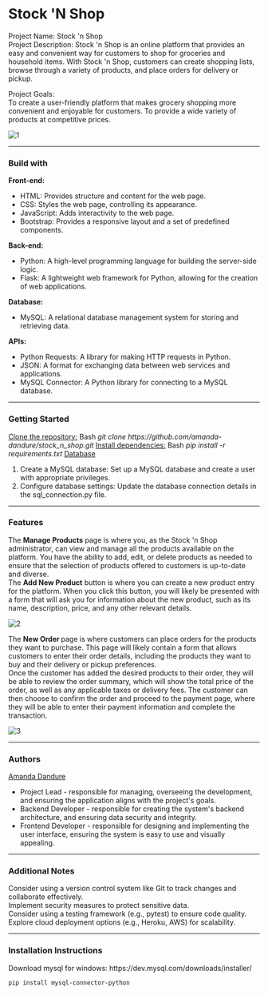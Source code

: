 <h1> Stock 'N Shop</h1>
<p> Project Name: Stock 'n Shop <br>Project Description: Stock 'n Shop is an online platform that provides an easy and convenient way for customers to shop for groceries and household items. With Stock 'n Shop, customers can create shopping lists, browse through a variety of products, and place orders for delivery or pickup. </p>

<p>Project Goals:<br>To create a user-friendly platform that makes grocery shopping more convenient and enjoyable for customers. To provide a wide variety of products at competitive prices.</p>

![1](https://github.com/user-attachments/assets/23e03259-9a53-4457-bb7f-4660acb2c98d)
<hr>
<h3>Build with</h3>
<b>Front-end:</b>
<ul>
  <li>HTML: Provides structure and content for the web page.</li>
  <li>CSS: Styles the web page, controlling its appearance.</li>
  <li>JavaScript: Adds interactivity to the web page.</li>
  <li>Bootstrap: Provides a responsive layout and a set of predefined components.</li>
</ul>
<b>Back-end:</b>
<ul>
  <li>Python: A high-level programming language for building the server-side logic.</li>
  <li>Flask: A lightweight web framework for Python, allowing for the creation of web applications.</li>
</ul>
<b>Database:</b>
<ul>
  <li>MySQL: A relational database management system for storing and retrieving data.</li>
</ul>
<b>APIs:</b>
<ul>
  <li>Python Requests: A library for making HTTP requests in Python.</li>
  <li>JSON: A format for exchanging data between web services and applications.</li>
  <li>MySQL Connector: A Python library for connecting to a MySQL database.</li>
</ul>
<hr>
<h3>Getting Started</h3>
<u>Clone the repository:</u>
Bash
<i>git clone https://github.com/amanda-dandure/stock_n_shop.git</i>
<u>Install dependencies:</u>
Bash
<i>pip install -r requirements.txt</i>
<u>Database</u>
<ol>
  <li>Create a MySQL database: Set up a MySQL database and create a user with appropriate privileges.</li>
  <li>Configure database settings: Update the database connection details in the sql_connection.py file.</li>
</ol>
<hr>
<h3>Features</h3>
<p>The <b>Manage Products</b> page is where you, as the Stock 'n Shop administrator, can view and manage all the products available on the platform. You have the ability to add, edit, or delete products as needed to ensure that the selection of products offered to customers is up-to-date and diverse. <br>
The <b>Add New Product</b> button is where you can create a new product entry for the platform. When you click this button, you will likely be presented with a form that will ask you for information about the new product, such as its name, description, price, and any other relevant details.</p>

![2](https://github.com/user-attachments/assets/7d36a1f6-32d2-4a49-a62e-7e7bef6e3e98)



<p>The <b> New Order </b>page is where customers can place orders for the products they want to purchase. This page will likely contain a form that allows customers to enter their order details, including the products they want to buy and their delivery or pickup preferences. <br>
Once the customer has added the desired products to their order, they will be able to review the order summary, which will show the total price of the order, as well as any applicable taxes or delivery fees. The customer can then choose to confirm the order and proceed to the payment page, where they will be able to enter their payment information and complete the transaction.</p>

![3](https://github.com/user-attachments/assets/7c8ceb43-982e-4960-8155-123e681137c5)
<hr>
<h3>Authors</h3>
<a href="https://github.com/amanda-dandure">Amanda Dandure</a>
<ul>
  <li>Project Lead - responsible for managing, overseeing the development, and ensuring the application aligns with the project's goals.</li>
  <li>Backend Developer - responsible for creating the system's backend architecture, and ensuring data security and integrity.</li>
  <li>Frontend Developer - responsible for designing and implementing the user interface, ensuring the system is easy to use and visually appealing.</li>
</ul>
<hr>
<h3> Additional Notes</h3>
<p>Consider using a version control system like Git to track changes and collaborate effectively. <br>
Implement security measures to protect sensitive data.<br>
Consider using a testing framework (e.g., pytest) to ensure code quality.<br>
Explore cloud deployment options (e.g., Heroku, AWS) for scalability. </p>
<hr>
<h3>Installation Instructions</h3>
Download mysql for windows: https://dev.mysql.com/downloads/installer/

`pip install mysql-connector-python`


